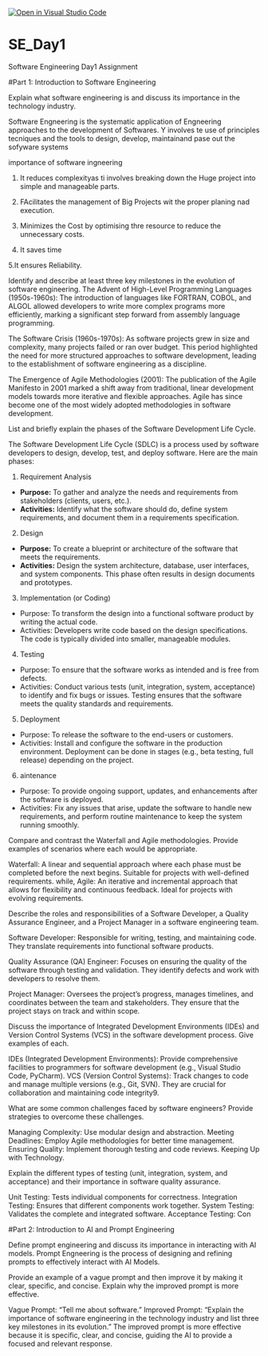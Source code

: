 
[![Open in Visual Studio Code](https://classroom.github.com/assets/open-in-vscode-2e0aaae1b6195c2367325f4f02e2d04e9abb55f0b24a779b69b11b9e10269abc.svg)](https://classroom.github.com/online_ide?assignment_repo_id=15567143&assignment_repo_type=AssignmentRepo)
# SE_Day1
Software Engineering Day1 Assignment

#Part 1: Introduction to Software Engineering

Explain what software engineering is and discuss its importance in the technology industry.

Software Engneering is the systematic application of Engneering approaches to the development of Softwares. Y involves  te use of principles tecniques and the tools to design, develop, maintainand pase out the sofyware systems

importance of software ingneering 
1. It reduces complexityas ti involves breaking down the Huge project into simple and manageable parts.
 
2. FAcilitates the management of Big Projects wit the proper planing nad execution.

3. Minimizes the Cost by optimising thre resource to reduce the unnecessary costs.

4. It saves time

5.It ensures Reliability.

Identify and describe at least three key milestones in the evolution of software engineering.
The Advent of High-Level Programming Languages (1950s-1960s): The introduction of languages like FORTRAN, COBOL, and ALGOL allowed developers to write more complex programs more efficiently, marking a significant step forward from assembly language programming.

The Software Crisis (1960s-1970s): As software projects grew in size and complexity, many projects failed or ran over budget. This period highlighted the need for more structured approaches to software development, leading to the establishment of software engineering as a discipline.

The Emergence of Agile Methodologies (2001): The publication of the Agile Manifesto in 2001 marked a shift away from traditional, linear development models towards more iterative and flexible approaches. Agile has since become one of the most widely adopted methodologies in software development.


List and briefly explain the phases of the Software Development Life Cycle.

The Software Development Life Cycle (SDLC) is a process used by software developers to design, develop, test, and deploy software. Here are the main phases:
 1. Requirement Analysis
   - **Purpose:** To gather and analyze the needs and requirements from stakeholders (clients, users, etc.).
   - **Activities:** Identify what the software should do, define system requirements, and document them in a requirements specification.

 2. Design
   - **Purpose:** To create a blueprint or architecture of the software that meets the requirements.
   - **Activities:** Design the system architecture, database, user interfaces, and system components. This phase often results in design documents and prototypes.

 3. Implementation (or Coding)
   - Purpose: To transform the design into a functional software product by writing the actual code.
   - Activities: Developers write code based on the design specifications. The code is typically divided into smaller, manageable modules.

 4. Testing
   - Purpose: To ensure that the software works as intended and is free from defects.
   - Activities: Conduct various tests (unit, integration, system, acceptance) to identify and fix bugs or issues. Testing ensures that the software meets the quality standards and requirements.

 5. Deployment
   - Purpose: To release the software to the end-users or customers.
   - Activities: Install and configure the software in the production environment. Deployment can be done in stages (e.g., beta testing, full release) depending on the project.

 6. aintenance
   - Purpose: To provide ongoing support, updates, and enhancements after the software is deployed.
   - Activities: Fix any issues that arise, update the software to handle new requirements, and perform routine maintenance to keep the system running smoothly.

Compare and contrast the Waterfall and Agile methodologies. Provide examples of scenarios where each would be appropriate.

Waterfall: A linear and sequential approach where each phase must be completed before the next begins. Suitable for projects with well-defined requirements.
while, Agile: An iterative and incremental approach that allows for flexibility and continuous feedback. Ideal for projects with evolving requirements.


Describe the roles and responsibilities of a Software Developer, a Quality Assurance Engineer, and a Project Manager in a software engineering team.

Software Developer: Responsible for writing, testing, and maintaining code. They translate requirements into functional software products.

Quality Assurance (QA) Engineer: Focuses on ensuring the quality of the software through testing and validation. They identify defects and work with developers to resolve them.

Project Manager: Oversees the project’s progress, manages timelines, and coordinates between the team and stakeholders. They ensure that the project stays on track and within scope.


Discuss the importance of Integrated Development Environments (IDEs) and Version Control Systems (VCS) in the software development process. Give examples of each.

IDEs (Integrated Development Environments): Provide comprehensive facilities to programmers for software development (e.g., Visual Studio Code, PyCharm).
VCS (Version Control Systems): Track changes to code and manage multiple versions (e.g., Git, SVN). They are crucial for collaboration and maintaining code integrity9.



What are some common challenges faced by software engineers? Provide strategies to overcome these challenges.

Managing Complexity: Use modular design and abstraction.
Meeting Deadlines: Employ Agile methodologies for better time management.
Ensuring Quality: Implement thorough testing and code reviews.
Keeping Up with Technology.

Explain the different types of testing (unit, integration, system, and acceptance) and their importance in software quality assurance.

Unit Testing: Tests individual components for correctness.
Integration Testing: Ensures that different components work together.
System Testing: Validates the complete and integrated software.
Acceptance Testing: Con


#Part 2: Introduction to AI and Prompt Engineering


Define prompt engineering and discuss its importance in interacting with AI models.
Prompt Engneering is the process of designing and refining prompts to effectively interact with AI Models.


Provide an example of a vague prompt and then improve it by making it clear, specific, and concise. Explain why the improved prompt is more effective.

Vague Prompt: “Tell me about software.”
Improved Prompt: “Explain the importance of software engineering in the technology industry and list three key milestones in its evolution.”
The improved prompt is more effective because it is specific, clear, and concise, guiding the AI to provide a focused and relevant response.

